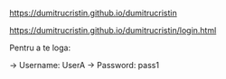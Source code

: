 
https://dumitrucristin.github.io/dumitrucristin

https://dumitrucristin.github.io/dumitrucristin/login.html

Pentru a te loga:

 -> Username: UserA
 -> Password: pass1
